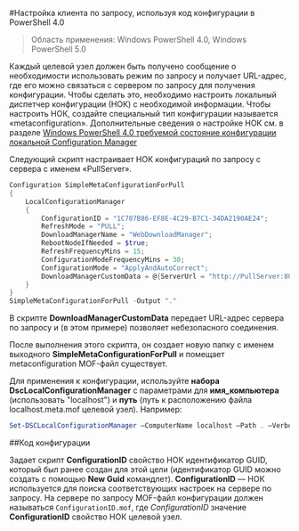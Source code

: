 #Настройка клиента по запросу, используя код конфигурации в PowerShell 4.0

> Область применения: Windows PowerShell 4.0, Windows PowerShell 5.0

Каждый целевой узел должен быть получено сообщение о необходимости использовать режим по запросу и получает URL-адрес, где его можно связаться с сервером по запросу для получения конфигурации. Чтобы сделать это, необходимо настроить локальный диспетчер конфигурации (НОК) с необходимой информации. Чтобы настроить НОК, создайте специальный тип конфигурации называется «metaconfiguration». Дополнительные сведения о настройке НОК см. в разделе [Windows PowerShell 4.0 требуемой состояние конфигурации локальной Configuration Manager](metaConfig4.md)

Следующий скрипт настраивает НОК конфигураций по запросу с сервера с именем «PullServer».

```powershell
Configuration SimpleMetaConfigurationForPull 
{ 
    LocalConfigurationManager 
    { 
        ConfigurationID = "1C707B86-EF8E-4C29-B7C1-34DA2190AE24";
        RefreshMode = "PULL";
        DownloadManagerName = "WebDownloadManager";
        RebootNodeIfNeeded = $true;
        RefreshFrequencyMins = 15;
        ConfigurationModeFrequencyMins = 30; 
        ConfigurationMode = "ApplyAndAutoCorrect";
        DownloadManagerCustomData = @{ServerUrl = "http://PullServer:8080/PSDSCPullServer/PSDSCPullServer.svc"; AllowUnsecureConnection = “TRUE”}
    } 
} 
SimpleMetaConfigurationForPull -Output "."
```

В скрипте **DownloadManagerCustomData** передает URL-адрес сервера по запросу и (в этом примере) позволяет небезопасного соединения.

После выполнения этого скрипта, он создает новую папку с именем выходного **SimpleMetaConfigurationForPull** и помещает metaconfiguration MOF-файл существует.

Для применения к конфигурации, используйте **набора DscLocalConfigurationManager** с параметрами для **имя_компьютера** (использовать "localhost") и **путь** (путь к расположению файла localhost.meta.mof целевой узел). Например:
```powershell
Set-DSCLocalConfigurationManager –ComputerName localhost –Path . –Verbose.
```

##Код конфигурации

Задает скрипт **ConfigurationID** свойство НОК идентификатор GUID, который был ранее создан для этой цели (идентификатор GUID можно создать с помощью **New Guid** командлет).  **ConfigurationID** — НОК используется для поиска соответствующих настроек на сервере по запросу. На сервере по запросу MOF-файл конфигурации должен называться `ConfigurationID.mof`, где *ConfigurationID* значение **ConfigurationID** свойство НОК целевой узел.




